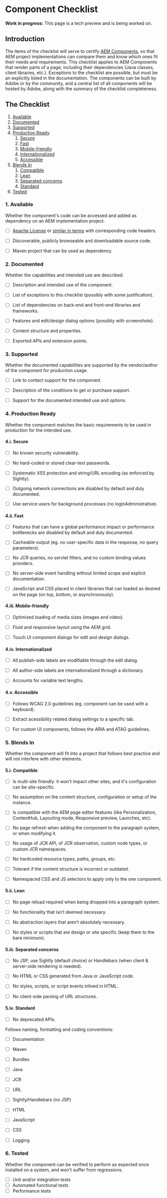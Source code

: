 # Component Checklist

**Work in progress:** This page is a tech preview and is being worked on.


## Introduction

The items of the checklist will serve to certify [AEM Components](https://docs.adobe.com/docs/en/aem/6-2/develop/components.html), so that AEM project implementations can compare them and know which ones fit their needs and requirements. This checklist applies to AEM Components that render parts of a page, including their dependencies (Java classes, client libraries, etc.). Exceptions to the checklist are possible, but must be an explicitly listed in the documentation. The components can be built by Adobe or by the community, and a central list of all components will be hosted by Adobe, along with the summary of the checklist completeness.


## The Checklist

1. [Available](#1-available)
2. [Documented](#2-documented)
3. [Supported](#3-supported)
4. [Production Ready](#4-production-ready)
    1. [Secure](#4i-secure)
    2. [Fast](#4ii-fast)
    3. [Mobile-friendly](#4iii-mobile-friendly)
    4. [Internationalized](#4iv-internationalized)
    5. [Accessible](#4v-accessible)
5. [Blends In](#5-blends-in)
    1. [Compatible](#5i-compatible)
    2. [Lean](#5ii-lean)
    3. [Separated concerns](#5iii-separated-concerns)
    4. [Standard](#5iv-standard)
6. [Tested](#6-tested)


### 1. Available

Whether the component's code can be accessed and added as dependency on an AEM implementation project.

- [ ] [Apache License](http://www.apache.org/licenses/LICENSE-2.0) or [similar in terms](http://www.apache.org/legal/resolved.html#category-a) with corresponding code headers.
- [ ] Discoverable, publicly browseable and downloadable source code.
- [ ] Maven project that can be used as dependency.


### 2. Documented

Whether the capabilities and intended use are described.

- [ ] Description and intended use of the component.
- [ ] List of exceptions to this checklist (possibly with some justification).
- [ ] List of dependencies on back-end and front-end libraries and frameworks.
- [ ] Features and edit/design dialog options (possibly with screenshots).
- [ ] Content structure and properties.
- [ ] Exported APIs and extension points.


### 3. Supported

Whether the documented capabilities are supported by the vendor/author of the component for production usage.

- [ ] Link to contact support for the component.
- [ ] Description of the conditions to get or purchase support.
- [ ] Support for the documented intended use and options.


### 4. Production Ready

Whether the component matches the basic requirements to be used in production for the intended use.


#### 4.i. Secure

- [ ] No known security vulnerability.
- [ ] No hard-coded or stored clear-text passwords.
- [ ] Systematic XSS protection and string/URL encoding (as enforced by Sightly).
- [ ] Outgoing network connections are disabled by default and duly documented.
- [ ] Use service users for background processes (no loginAdministrative).


#### 4.ii. Fast

- [ ] Features that can have a global performance impact or performance bottlenecks are disabled by default and duly documented.
- [ ] Cacheable output (eg. no user-specific data in the response, no query parameters).
- [ ] No JCR queries, no servlet filters, and no custom binding values providers.
- [ ] No server-side event handling without limited scope and explicit documentation.
- [ ] JavaScript and CSS placed in client libraries that can loaded as desired on the page (on top, bottom, or asynchronously).


#### 4.iii. Mobile-friendly

- [ ] Optimized loading of media sizes (images and video).
- [ ] Fluid and responsive layout using the AEM grid.
- [ ] Touch UI component dialogs for edit and design dialogs.


#### 4.iv. Internationalized

- [ ] All publish-side labels are modifiable through the edit dialog.
- [ ] All author-side labels are internationalized through a dictionary.
- [ ] Accounts for variable text lengths.


#### 4.v. Accessible

- [ ] Follows WCAG 2.0 guidelines (eg. component can be used with a keyboard).
- [ ] Extract acessibility related dialog settings to a specific tab.
- [ ] For custom UI components, follows the ARIA and ATAG guidelines.


### 5. Blends In

Whether the component will fit into a project that follows best practice and will not interfere with other elements.


#### 5.i. Compatible

- [ ] Is multi-site friendly: it won't impact other sites, and it's configuration can be site-specific.
- [ ] No assumption on the content structure, configuration or setup of the instance.
- [ ] Is compatible with the AEM page editor features (like Personalization, ContextHub, Layouting mode, Responsive preview, Launches, etc).
- [ ] No page refresh when adding the component to the paragraph system, or when modifying it.
- [ ] No usage of JCR API, of JCR observation, custom node types, or custom JCR namespaces.
- [ ] No hardcoded resource types, paths, groups, etc.
- [ ] Tolerant if the content structure is incorrect or outdated.
- [ ] Namespaced CSS and JS selectors to apply only to the one component.


#### 5.ii. Lean

- [ ] No page reload required when being dropped into a paragraph system.
- [ ] No functionality that isn’t deemed necessary.
- [ ] No abstraction layers that aren’t absolutely necessary.
- [ ] No styles or scripts that are design or site specific (keep them to the bare minimum).


#### 5.iii. Separated concerns

- [ ] No JSP, use Sightly (default choice) or Handlebars (when client & server-side rendering is needed).
- [ ] No HTML or CSS generated from Java or JavaScript code.
- [ ] No styles, scripts, or script events inlined in HTML.
- [ ] No client-side parsing of URL structures.


#### 5.iv. Standard

- [ ] No deprecated APIs.

Follows naming, formatting and coding conventions:
- [ ] Documentation
- [ ] Maven
- [ ] Bundles
- [ ] Java
- [ ] JCR
- [ ] URL
- [ ] Sightly/Handlebars (no JSP)
- [ ] HTML
- [ ] JavaScript
- [ ] CSS
- [ ] Logging


### 6. Tested

Whether the component can be verified to perform as expected once installed on a system, and won't suffer from regressions.

- [ ] Unit and/or integration tests
- [ ] Automated functional tests
- [ ] Performance tests
